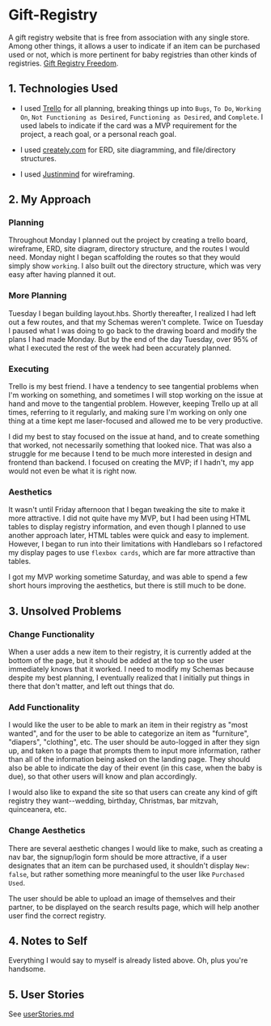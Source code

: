 # Gift-Registry
A gift registry website that is free from association with any single
store.  Among other things, it allows a user to indicate if an item can be
purchased used or not, which is more pertinent for baby registries than
other kinds of registries.  [Gift Registry Freedom](https://gift-registry-freedom.herokuapp.com/home).

## 1. Technologies Used
- I used [Trello](https://trello.com/b/ANU4xu98) for all planning, breaking
things up into `Bugs`, `To Do`, `Working On`, `Not Functioning as Desired`,
`Functioning as Desired`, and `Complete`.  I used labels to indicate if the card
was a MVP requirement for the project, a reach goal, or a personal reach goal.

- I used [creately.com](https://creately.com/diagram/itubigp51/LcRG9WTAPfuFpacGpTrRA4cOFg%3D) for ERD, site diagramming, and file/directory structures.

- I used [Justinmind](https://www.justinmind.com/free-wireframing-tool) for wireframing.


## 2. My Approach
### Planning
Throughout Monday I planned out the project by creating a trello board,
wireframe, ERD, site diagram, directory structure, and the routes I would need.
Monday night I began scaffolding the routes so that they would simply show
`working`.  I also built out the directory structure, which was very easy after
having planned it out.

### More Planning

Tuesday I began building layout.hbs.  Shortly thereafter, I realized I had left
out a few routes, and that my Schemas weren't complete.  Twice on Tuesday I
paused what I was doing to go back to the drawing board and modify the plans I
had made Monday.  But by the end of the day Tuesday, over 95% of what I executed
the rest of the week had been accurately planned.

### Executing

Trello is my best friend.  I have a tendency to see tangential problems when I'm
working on something, and sometimes I will stop working on the issue at hand and
move to the tangential problem.  However, keeping Trello up at all times,
referring to it regularly, and making sure I'm working on only one thing at a
time kept me laser-focused and allowed me to be very productive.

I did my best to stay focused on the issue at hand, and to create something that
worked, not necessarily something that looked nice.  That was also a struggle
for me because I tend to be much more interested in design and frontend than
backend.  I focused on creating the MVP; if I hadn't, my app would not even be
what it is right now.

### Aesthetics

It wasn't until Friday afternoon that I began tweaking the site to make it more
attractive.  I did not quite have my MVP, but I had been using HTML tables to
display registry information, and even though I planned to use another approach
later, HTML tables were quick and easy to implement.  However, I began to run
into their limitations with Handlebars so I refactored my display pages to use
`flexbox cards`, which are far more attractive than tables.

I got my MVP working sometime Saturday, and was able to spend a few short hours
improving the aesthetics, but there is still much to be done.

## 3. Unsolved Problems

### Change Functionality

When a user adds a new item to their registry, it is currently added at the
bottom of the page, but it should be added at the top so the user immediately
knows that it worked.  I need to modify my Schemas because despite my best
planning, I eventually realized that I initially put things in there that don't
matter, and left out things that do.

### Add Functionality

I would like the user to be able to mark an item in their registry as "most
wanted", and for the user to be able to categorize an item as "furniture",
"diapers", "clothing", etc.  The user should be auto-logged in after they sign
up, and taken to a page that prompts them to input more information, rather than
all of the information being asked on the landing page.  They should also be
able to indicate the day of their event (in this case, when the baby is due), so
that other users will know and plan accordingly.

I would also like to expand the site so that users can create any kind of gift
registry they want--wedding, birthday, Christmas, bar mitzvah, quinceanera, etc.

### Change Aesthetics

There are several aesthetic changes I would like to make, such as creating a nav
bar, the signup/login form should be more attractive, if a user designates that
an item can be purchased used, it shouldn't display `New: false`, but rather
something more meaningful to the user like `Purchased Used`.

The user should be able to upload an image of themselves and their partner, to
be displayed on the search results page, which will help another user find the
correct registry.  


## 4. Notes to Self

Everything I would say to myself is already listed above.  Oh, plus you're
handsome.

## 5. User Stories
See [userStories.md](https://github.com/Auslegung/Gift-Registry/blob/developing/userStories.md)
